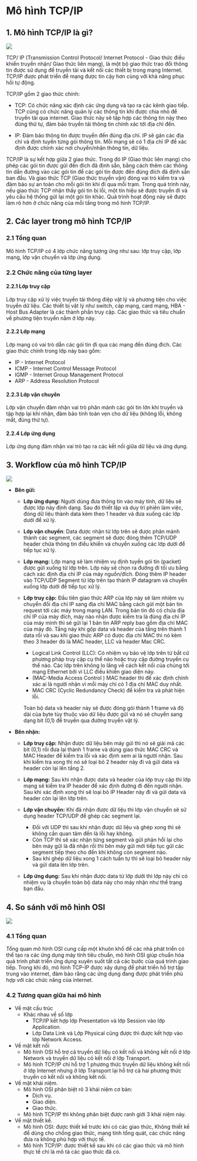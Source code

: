 # Mô hình TCP/IP
## 1. Mô hình TCP/IP là gì?
![](../imgs/TCP-IP.png)

TCP/ IP (Transmission Control Protocol/ Internet Protocol - Giao thức điều khiển truyền nhận/ Giao thức liên mạng), là một bộ giao thức trao đổi thông tin được sử dụng để truyền tải và kết nối các thiết bị trong mạng Internet. TCP/IP được phát triển để mạng được tin cậy hơn cùng với khả năng phục hồi tự động.

TCP/IP gồm 2 giao thức chính:

- TCP: Có chức năng xác định các ứng dụng và tạo ra các kênh giao tiếp. TCP cũng có chức năng quản lý các thông tin khi được chia nhỏ để truyền tải qua internet. Giao thức này sẽ tập hợp các thông tin này theo đúng thứ tự, đảm bảo truyền tải thông tin chính xác tới địa chỉ đến.

- IP: Đảm bảo thông tin được truyền đến đúng địa chỉ. IP sẽ gán các địa chỉ và định tuyến từng gói thông tin. Mỗi mạng sẽ có 1 địa chỉ IP để xác định được chính xác nơi chuyển/nhận thông tin, dữ liệu.

TCP/IP là sự kết hợp giữa 2 giao thức. Trong đó IP (Giao thức liên mạng) cho phép các gói tin được gửi đến đích đã định sẵn, bằng cách thêm các thông tin dẫn đường vào các gói tin để các gói tin được đến đúng đích đã định sẵn ban đầu. Và giao thức TCP (Giao thức truyền vận) đóng vai trò kiểm tra và đảm bảo sự an toàn cho mỗi gói tin khi đi qua mỗi trạm. Trong quá trình này, nếu giao thức TCP nhận thấy gói tin bị lỗi, một tín hiệu sẽ được truyền đi và yêu cầu hệ thống gửi lại một gói tin khác. Quá trình hoạt động này sẽ được làm rõ hơn ở chức năng của mỗi tầng trong mô hình TCP/IP.
## 2. Các layer trong mô hình TCP/IP
### 2.1 Tổng quan
Mô hình TCP/IP có 4 lớp chức năng tương ứng như sau: lớp truy cập, lớp mạng, lớp vận chuyển và lớp ứng dụng.
### 2.2 Chức năng của từng layer
#### 2.2.1 Lớp truy cập
Lớp truy cập xử lý việc truyền tải thông điệp vật lý và phương tiện cho việc truyền dữ liệu. Các thiết bị vật lý như switch, cáp mạng, card mạng, HBA - Host Bus Adapter là các thành phần truy cập. Các giao thức và tiêu chuẩn về phương tiện truyền nằm ở lớp này.
#### 2.2.2 Lớp mạng
Lớp mạng có vai trò dẫn các gói tin đi qua các mạng đến đúng đích. Các giao thức chính trong lớp này bao gồm:
- IP - Internet Protocol
- ICMP - Internet Control Message Protocol
- IGMP - Internet Group Management Protocol
- ARP - Address Resolution Protocol
#### 2.2.3 Lớp vận chuyển
Lớp vận chuyển đảm nhận vai trò phân mảnh các gói tin lớn khi truyền và tập hợp lại khi nhận, đảm bảo tính toàn vẹn cho dữ liệu (không lỗi, không mất, đúng thứ tự).
#### 2.2.4 Lớp ứng dụng
Lớp ứng dụng đảm nhận vai trò tạo ra các kết nối giữa dữ liệu và ứng dụng. 
## 3. Workflow của mô hình TCP/IP
![](../imgs/Workflow_TCP-IP.png)
- **Bên gửi:**

  - **Lớp ứng dụng:** Người dùng đưa thông tin vào máy tính, dữ liệu sẽ được lớp này định dạng. Sau đó thiết lập và duy trì phiên làm việc, đóng dữ liệu thành data kèm theo 1 header và đưa xuống các lớp dưới để xử lý.
  - **Lớp vận chuyển**: Data được nhận từ lớp trên sẽ được phân mảnh thành các segment, các segment sẽ được đóng thêm TCP/UDP header chứa thông tin điều khiển và chuyển xuống các lớp dưới để tiếp tục xử lý.
  - **Lớp mạng:** Lớp mạng sẽ làm nhiệm vụ định tuyến gói tin (packet) được gửi xuống từ lớp trên. Lớp này sẽ chọn ra đường đi tối ưu bằng cách xác định địa chỉ IP của máy nguồn/đích. Đóng thêm IP header vào TCP/UDP Segment từ lớp trên tạo thành IP datagram và chuyển xuống lớp dưới để tiếp tục xử lý.
  - **Lớp truy cập:** Đầu tiên giao thức ARP của lớp này sẽ làm nhiệm vụ chuyển đổi địa chỉ IP sang địa chỉ MAC bằng cách gửi một bản tin request tới các máy trong mạng LAN. Trong bản tin đó có chứa địa chỉ IP của máy đích, máy nào nhận được kiểm tra là đúng địa chỉ IP của máy mình thì sẽ gửi lại 1 bản tin ARP reply bao gồm địa chỉ MAC của máy đó. Tầng này khi gộp data và header của tầng trên thành 1 data rồi và sau khi giao thức ARP có được địa chỉ MAC thì nó kèm theo 3 header đó là MAC header, LLC và header Mac CRC.
      - Logical Link Control (LLC): Có nhiệm vụ bảo vệ lớp trên từ bất cứ phương pháp truy cập cụ thể nào hoặc truy cập đường truyền cụ thể nào. Các lớp trên không lo lắng về cách kết nối của chúng tới mạng Ethernet bởi vì LLC điều khiển giao diện này.
      - (MAC-Media Access Control ) MAC header thì để xác định chính xác ai là người nhận vì mỗi máy chỉ có 1 địa chỉ MAC duy nhất.
      - MAC CRC (Cyclic Redundancy Check) để kiểm tra và phát hiện lỗi.

    Toàn bộ data và header này sẽ được đóng gói thành 1 frame và độ dài của byte tùy thuộc vào dữ liệu được gửi và nó sẽ chuyển sang dạng bit (0,1) để truyền qua đường truyền vật lý.
- **Bên nhận:**

   - **Lớp truy cập:** Nhận được dữ liệu bên máy gửi thì nó sẽ giải mã các bit (0,1) rồi đưa lại thành 1 frame và dùng giao thức MAC CRC và MAC Header để kiểm tra lỗi và xác định xem ai là người nhận. Sau khi kiểm tra xong thì nó sẽ loại bỏ 2 header này đi và gửi data và header còn lại lên tầng 2.

   - **Lớp mạng:** Sau khi nhận được data và header của lớp truy cập thì lớp mạng sẽ kiểm tra IP header để xác định đường đi đến người nhận. Sau khi xác định xong thì sẽ loại bỏ IP Header này đi và gửi data và header còn lại lên lớp trên.
   - **Lớp vận chuyển:** Khi đã nhận được dữ liệu thì lớp vận chuyển sẽ sử dụng header TCP/UDP để ghép các segment lại.
      - Đối với UDP thì sau khi nhận được dữ liệu và ghép xong thì sẽ không cần quan tâm đến là lỗi hay không.
      - Còn TCP thì sẽ xác nhận từng segment và gửi phản hổi lại cho bên máy gửi là đã nhận rồi thì bên máy gửi mới tiếp tục gửi các segment tiếp theo cho đến khi không còn segment nào.
      - Sau khi ghép dữ liệu xong 1 cách tuần tự thì sẽ loại bỏ header này và gửi data lên lớp trên.
    - **Lớp ứng dụng:** Sau khi nhận được data từ lớp dưới thì lớp này chỉ có nhiệm vụ là chuyển toàn bộ data này cho máy nhận như thể trạng bạn đầu.





## 4. So sánh với mô hình OSI
![](../imgs/TCP-OSI.png)

### 4.1 Tổng quan
Tổng quan mô hình OSI cung cấp một khuôn khổ để các nhà phát triển có thể tạo ra các ứng dụng máy tính tiêu chuẩn, mô hình OSI giúp chuẩn hóa quá trình phát triển ứng dụng xuyên suốt tất cả các bước của quá trình giao tiếp. Trong khi đó, mô hình TCP-IP được xây dựng để phát triển hỗ trợ tập trung vào internet, đảm bảo rằng các ứng dụng đang được phát triển phù hợp với các chức năng của internet.
### 4.2 Tương quan giữa hai mô hình
- Về mặt cấu trúc
   - Khác nhau về số lớp
     - TCP/IP kết hợp lớp Presentation và lớp Session vào lớp Application.
     - Lớp Data Link và Lớp Physical cũng được thì được kết hợp vào lớp Network Access.
- Về mặt kết nối
   - Mô hình OSI hỗ trợ cả truyền dữ liệu có kết nối và không kết nối ở lớp Network và truyền dữ liệu có kết nối ở lớp Transport.
   - Mô hình TCP/IP chỉ hỗ trợ 1 phương thức truyền dữ liệu không kết nối ở lớp Internet nhưng ở lớp Transport lại hỗ trợ cả hai phương thức truyền có kết nối và không kết nối.
- Về mặt khái niệm.
   - Mô hình OSI phân biệt rõ 3 khái niệm cơ bản:
     - Dịch vụ.
     - Giao diện.
     - Giao thức.
   - Mô hình TCP/IP thì không phân biệt được ranh giới 3 khái niệm này.
 - Về mặt thiết kế.
   - Mô hình OSI: được thiết kế trước khi có các giao thức, Không thiết kế để dùng cho chồng giao thức, mang tính tổng quát, các chức năng đưa ra không phù hợp với thực tế.
   - Mô hình TCP/IP: được thiết kế sau khi có các giao thức và mô hình thực tế chỉ là mô tả các giao thức đã có.